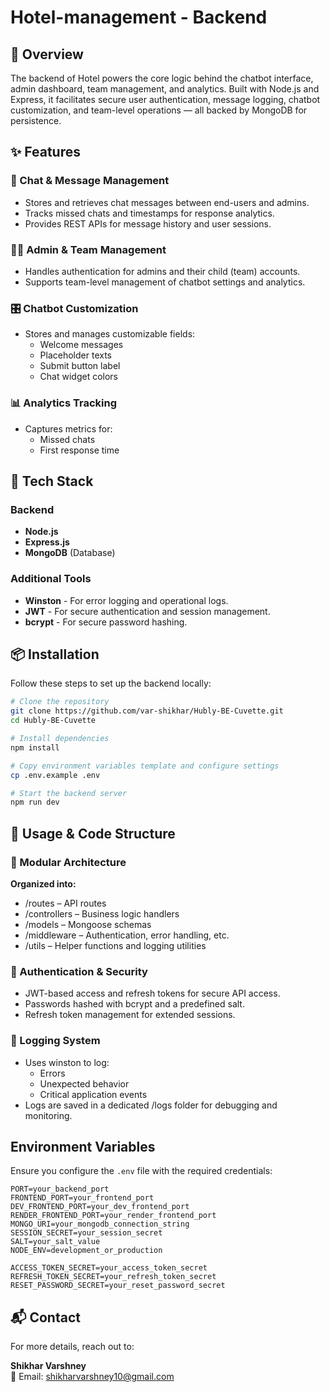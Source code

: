 # Hotel-management - Backend

## 🚀 Overview

The backend of Hotel powers the core logic behind the chatbot interface, admin dashboard, team management, and analytics. Built with Node.js and Express, it facilitates secure user authentication, message logging, chatbot customization, and team-level operations — all backed by MongoDB for persistence.

## ✨ Features

### 💬 Chat & Message Management

- Stores and retrieves chat messages between end-users and admins.
- Tracks missed chats and timestamps for response analytics.
- Provides REST APIs for message history and user sessions.

### 🧑‍💼 Admin & Team Management

- Handles authentication for admins and their child (team) accounts.
- Supports team-level management of chatbot settings and analytics.

### 🎛️ Chatbot Customization

- Stores and manages customizable fields:
  - Welcome messages
  - Placeholder texts
  - Submit button label
  - Chat widget colors

### 📊 Analytics Tracking

- Captures metrics for:
  - Missed chats
  - First response time

## 🧱 Tech Stack

### Backend

- **Node.js**
- **Express.js**
- **MongoDB** (Database)

### Additional Tools

- **Winston** - For error logging and operational logs.
- **JWT** - For secure authentication and session management.
- **bcrypt** - For secure password hashing.

## 📦 Installation

Follow these steps to set up the backend locally:

```sh
# Clone the repository
git clone https://github.com/var-shikhar/Hubly-BE-Cuvette.git
cd Hubly-BE-Cuvette

# Install dependencies
npm install

# Copy environment variables template and configure settings
cp .env.example .env

# Start the backend server
npm run dev
```

## 🧩 Usage & Code Structure

### 📁 Modular Architecture

**Organized into:**

- /routes – API routes
- /controllers – Business logic handlers
- /models – Mongoose schemas
- /middleware – Authentication, error handling, etc.
- /utils – Helper functions and logging utilities

### 🔐 Authentication & Security

- JWT-based access and refresh tokens for secure API access.
- Passwords hashed with bcrypt and a predefined salt.
- Refresh token management for extended sessions.

### 📄 Logging System

- Uses winston to log:
  - Errors
  - Unexpected behavior
  - Critical application events
- Logs are saved in a dedicated /logs folder for debugging and monitoring.

## Environment Variables

Ensure you configure the `.env` file with the required credentials:

```env
PORT=your_backend_port
FRONTEND_PORT=your_frontend_port
DEV_FRONTEND_PORT=your_dev_frontend_port
RENDER_FRONTEND_PORT=your_render_frontend_port
MONGO_URI=your_mongodb_connection_string
SESSION_SECRET=your_session_secret
SALT=your_salt_value
NODE_ENV=development_or_production

ACCESS_TOKEN_SECRET=your_access_token_secret
REFRESH_TOKEN_SECRET=your_refresh_token_secret
RESET_PASSWORD_SECRET=your_reset_password_secret
```

## 📬 Contact

For more details, reach out to:

**Shikhar Varshney**  
📧 Email: [shikharvarshney10@gmail.com](mailto:shikharvarshney10@gmail.com)
